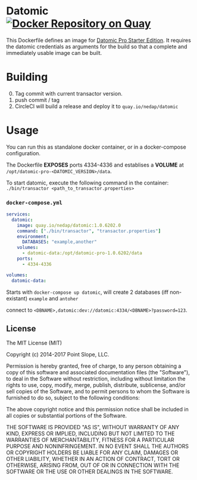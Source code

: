 # Datomic [![Docker Repository on Quay](https://quay.io/repository/nedap/datomic/status?token=544ebbd3-26d2-496b-9c2a-d054f14950f6 "Docker Repository on Quay")](https://quay.io/repository/nedap/datomic)
This Dockerfile defines an image
for [Datomic Pro Starter Edition](http://www.datomic.com/). It requires
the datomic credentials as arguments for the build so that a complete
and immediately usable image can be built.

# Building
0. Tag commit with current transactor version.
1. push commit / tag
2. CircleCI will build a release and deploy it to `quay.io/nedap/datomic`

# Usage

You can run this as standalone docker container, or in a docker-compose configuration.

The Dockerfile **EXPOSES** ports 4334-4336 and establises a **VOLUME** at `/opt/datomic-pro-<DATOMIC_VERSION>/data`.

To start datomic, execute the following command in the container:
`./bin/transactor <path_to_transactor.properties>`

### `docker-compose.yml`
```yml
services:
  datomic:
    image: quay.io/nedap/datomic:1.0.6202.0
    command: ["./bin/transactor", "transactor.properties"]
    environment:
      DATABASES: "example,another"
    volumes:
      - datomic-data:/opt/datomic-pro-1.0.6202/data
    ports:
      - 4334-4336

volumes:
  datomic-data:
```
Starts with `docker-compose up datomic`, will create 2 databases (iff non-existant) `example` and `antoher`

connect to `<DBNAME>,datomic:dev://datomic:4334/<DBNAME>?password=123`.

## License

The MIT License (MIT)

Copyright (c) 2014-2017 Point Slope, LLC.

Permission is hereby granted, free of charge, to any person obtaining
a copy of this software and associated documentation files (the
"Software"), to deal in the Software without restriction, including
without limitation the rights to use, copy, modify, merge, publish,
distribute, sublicense, and/or sell copies of the Software, and to
permit persons to whom the Software is furnished to do so, subject to
the following conditions:

The above copyright notice and this permission notice shall be
included in all copies or substantial portions of the Software.

THE SOFTWARE IS PROVIDED "AS IS", WITHOUT WARRANTY OF ANY KIND,
EXPRESS OR IMPLIED, INCLUDING BUT NOT LIMITED TO THE WARRANTIES OF
MERCHANTABILITY, FITNESS FOR A PARTICULAR PURPOSE AND NONINFRINGEMENT.
IN NO EVENT SHALL THE AUTHORS OR COPYRIGHT HOLDERS BE LIABLE FOR ANY
CLAIM, DAMAGES OR OTHER LIABILITY, WHETHER IN AN ACTION OF CONTRACT,
TORT OR OTHERWISE, ARISING FROM, OUT OF OR IN CONNECTION WITH THE
SOFTWARE OR THE USE OR OTHER DEALINGS IN THE SOFTWARE.
